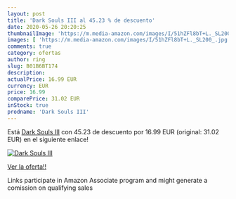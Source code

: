 ```yaml
---
layout: post
title: 'Dark Souls III al 45.23 % de descuento'
date: 2020-05-26 20:20:25
thumbnailImage: 'https://m.media-amazon.com/images/I/51hZFl8bT+L._SL200_.jpg'
images: [ 'https://m.media-amazon.com/images/I/51hZFl8bT+L._SL200_.jpg' ]
comments: true
category: ofertas
author: ring
slug: B01B6BT174
description:
actualPrice: 16.99 EUR
currency: EUR
price: 16.99
comparePrice: 31.02 EUR
inStock: true
prodname: 'Dark Souls III'
---
```


Está [Dark Souls III](https://www.amazon.fr/dp/B01B6BT174/?tag=tolees0d-21) con 45.23 de descuento por 16.99 EUR (original: 31.02 EUR) en el siguiente enlace!

[![Dark Souls III](https://m.media-amazon.com/images/I/51hZFl8bT+L._SL200_.jpg)](https://www.amazon.fr/dp/B01B6BT174/?tag=tolees0d-21)

[Ver la oferta!!](https://www.amazon.fr/dp/B01B6BT174/?tag=tolees0d-21)

Links participate in Amazon Associate program and might generate a comission on qualifying sales


